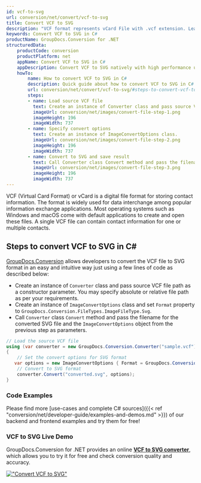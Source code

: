 ```yaml
---
id: vcf-to-svg
url: conversion/net/convert/vcf-to-svg
title: Convert VCF to SVG
description: "VCF format represents vCard File with .vcf extension. Learn how to convert VCF to SVG file programmatically in C# language using GroupDocs.Conversion for .NET library."
keywords: Convert VCF to SVG in C#
productName: GroupDocs.Conversion for .NET
structuredData:
    productCode: conversion
    productPlatform: net
    appName: Convert VCF to SVG in C#
    appDescription: Convert VCF to SVG natively with high performance using C# language and server side GroupDocs.Conversion for .NET APIs, without the use of any software like Microsoft or Open Office.
    howTo:
        name: How to convert VCF to SVG in C# 
        description: Quick guide about how to convert VCF to SVG in C# with high performance and accuracy.
        url: conversion/net/convert/vcf-to-svg/#steps-to-convert-vcf-to-svg-in-c
        steps:
        - name: Load source VCF file 
          text: Create an instance of Converter class and pass source VCF file path as a constructor parameter. You may specify absolute or relative file path as per your requirements. 
          imageUrl: conversion/net/images/convert-file-step-1.png
          imageHeight: 196
          imageWidth: 737
        - name: Specify convert options 
          text: Create an instance of ImageConvertOptions class.
          imageUrl: conversion/net/images/convert-file-step-2.png
          imageHeight: 196
          imageWidth: 737
        - name: Convert to SVG and save result 
          text: Call Converter class Convert method and pass the filename for the converted HTML file and the ImageConvertOptions object from the previous step as parameters.
          imageUrl: conversion/net/images/convert-file-step-3.png
          imageHeight: 196
          imageWidth: 737
---
```


VCF (Virtual Card Format) or vCard is a digital file format for storing contact information. The format is widely used for data interchange among popular information exchange applications. Most operating systems such as Windows and macOS come with default applications to create and open these files. A single VCF file can contain contact information for one or multiple contacts.

## Steps to convert VCF to SVG in C#

[GroupDocs.Conversion](https://products.groupdocs.com/conversion/net) allows developers to convert the VCF file to SVG format in an easy and intuitive way just using a few lines of code as described below:

* Create an instance of `Converter` class and pass source VCF file path as a constructor parameter. You may specify absolute or relative file path as per your requirements. 
* Create an instance of `ImageConvertOptions` class and set `Format` property to `GroupDocs.Conversion.FileTypes.ImageFileType.Svg`.
* Call `Converter` class `Convert` method and pass the filename for the converted SVG file and the `ImageConvertOptions` object from the previous step as parameters.

```csharp
// Load the source VCF file
using (var converter = new GroupDocs.Conversion.Converter("sample.vcf"))
{
    // Set the convert options for SVG format
   var options = new ImageConvertOptions { Format = GroupDocs.Conversion.FileTypes.ImageFileType.Svg };
    // Convert to SVG format
    converter.Convert("converted.svg", options);
}
```

### Code Examples

Please find more [use-cases and complete C# sources]({{< ref "conversion/net/developer-guide/examples-and-demos.md" >}}) of our backend and frontend examples and try them for free!

### VCF to SVG Live Demo

GroupDocs.Conversion for .NET provides an online [**VCF to SVG converter**](https://products.groupdocs.app/conversion/vcf-to-svg), which allows you to try it for free and check conversion quality and accuracy.

[!["Convert VCF to SVG"](conversion/net/images/convert-to-svg/convert-vcf-to-svg.png)](https://products.groupdocs.app/conversion/vcf-to-svg)